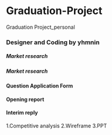 # Graduation-Project
 Graduation Project_personal 
 
### Designer and Coding by yhmnin

##### Market research

##### Market research

#### Question Application Form

#### Opening report

####  Interim reply
1.Competitive analysis
2.Wireframe
3.PPT
